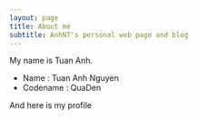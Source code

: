 ```yaml
---
layout: page
title: About me
subtitle: AnhNT's personal web page and blog
---
```


My name is Tuan Anh.

- Name      : Tuan Anh Nguyen
- Codename  : QuaDen

And here is my profile
